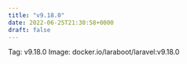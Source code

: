 ```yaml
---
title: "v9.18.0"
date: 2022-06-25T21:30:58+0000
draft: false
---
```


Tag: v9.18.0
Image: docker.io/laraboot/laravel:v9.18.0
